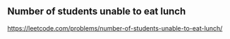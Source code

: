 ## Number of students unable to eat lunch
https://leetcode.com/problems/number-of-students-unable-to-eat-lunch/
